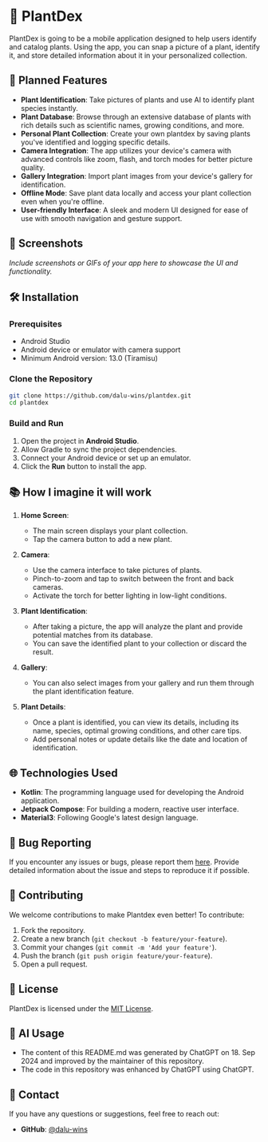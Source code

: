 # 🌿 PlantDex

PlantDex is going to be a mobile application designed to help users identify and catalog plants. Using the app, you can snap a picture of a plant, identify it, and store detailed information about it in your personalized collection.

## 🚀 Planned Features

- **Plant Identification**: Take pictures of plants and use AI to identify plant species instantly.
- **Plant Database**: Browse through an extensive database of plants with rich details such as scientific names, growing conditions, and more.
- **Personal Plant Collection**: Create your own plantdex by saving plants you've identified and logging specific details.
- **Camera Integration**: The app utilizes your device's camera with advanced controls like zoom, flash, and torch modes for better picture quality.
- **Gallery Integration**: Import plant images from your device's gallery for identification.
- **Offline Mode**: Save plant data locally and access your plant collection even when you're offline.
- **User-friendly Interface**: A sleek and modern UI designed for ease of use with smooth navigation and gesture support.

## 📱 Screenshots

*Include screenshots or GIFs of your app here to showcase the UI and functionality.*

## 🛠️ Installation

### Prerequisites

- Android Studio
- Android device or emulator with camera support
- Minimum Android version: 13.0 (Tiramisu)

### Clone the Repository

```bash
git clone https://github.com/dalu-wins/plantdex.git
cd plantdex
```

### Build and Run

1. Open the project in **Android Studio**.
2. Allow Gradle to sync the project dependencies.
3. Connect your Android device or set up an emulator.
4. Click the **Run** button to install the app.

## 📚 How I imagine it will work

1. **Home Screen**: 
   - The main screen displays your plant collection. 
   - Tap the camera button to add a new plant.

2. **Camera**: 
   - Use the camera interface to take pictures of plants. 
   - Pinch-to-zoom and tap to switch between the front and back cameras.
   - Activate the torch for better lighting in low-light conditions.

3. **Plant Identification**: 
   - After taking a picture, the app will analyze the plant and provide potential matches from its database.
   - You can save the identified plant to your collection or discard the result.

4. **Gallery**: 
   - You can also select images from your gallery and run them through the plant identification feature.

5. **Plant Details**:
   - Once a plant is identified, you can view its details, including its name, species, optimal growing conditions, and other care tips.
   - Add personal notes or update details like the date and location of identification.

## 🌐 Technologies Used

- **Kotlin**: The programming language used for developing the Android application.
- **Jetpack Compose**: For building a modern, reactive user interface.
- **Material3**: Following Google's latest design language.

## 🐞 Bug Reporting

If you encounter any issues or bugs, please report them [here](https://github.com/dalu-wins/plantdex/issues). Provide detailed information about the issue and steps to reproduce it if possible.

## 👏 Contributing

We welcome contributions to make Plantdex even better! To contribute:

1. Fork the repository.
2. Create a new branch (`git checkout -b feature/your-feature`).
3. Commit your changes (`git commit -m 'Add your feature'`).
4. Push the branch (`git push origin feature/your-feature`).
5. Open a pull request.

## 🔐 License

PlantDex is licensed under the [MIT License](LICENSE).

## 🤖 AI Usage

- The content of this README.md was generated by ChatGPT on 18. Sep 2024 and improved by the maintainer of this repository.
- The code in this repository was enhanced by ChatGPT using ChatGPT.

## 📧 Contact

If you have any questions or suggestions, feel free to reach out:

- **GitHub**: [@dalu-wins](https://github.com/dalu-wins)
